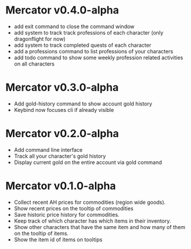 # Mercator v0.4.0-alpha
 - add exit command to close the command window
 - add system to track track professions of each character (only dragonflight for now)
 - add system to track completed quests of each character
 - add a professions command to list professions of your characters
 - add todo command to show some weekly profession related activities on all
   characters

# Mercator v0.3.0-alpha
 - Add gold-history command to show account gold history
 - Keybind now focuses cli if already visible

# Mercator v0.2.0-alpha
 - Add command line interface
 - Track all your character's gold history
 - Display current gold on the entire account via gold command

# Mercator v0.1.0-alpha
 - Collect recent AH prices for commodities (region wide goods).
 - Show recent prices on the tooltip of commodities
 - Save historic price history for commodities.
 - Keep track of which character has which items in their inventory.
 - Show other characters that have the same item and how many of them on the
   tooltip of items.
 - Show the item id of items on tooltips
